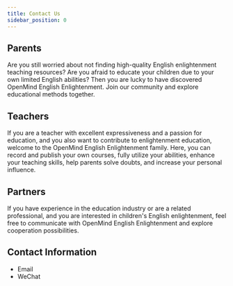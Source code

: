 ```yaml
---
title: Contact Us
sidebar_position: 0
---
```


## Parents
Are you still worried about not finding high-quality English enlightenment teaching resources? Are you afraid to educate your children due to your own limited English abilities? Then you are lucky to have discovered OpenMind English Enlightenment. Join our community and explore educational methods together.

## Teachers
If you are a teacher with excellent expressiveness and a passion for education, and you also want to contribute to enlightenment education, welcome to the OpenMind English Enlightenment family. Here, you can record and publish your own courses, fully utilize your abilities, enhance your teaching skills, help parents solve doubts, and increase your personal influence.

## Partners
If you have experience in the education industry or are a related professional, and you are interested in children's English enlightenment, feel free to communicate with OpenMind English Enlightenment and explore cooperation possibilities.

## Contact Information

* Email
* WeChat